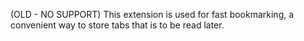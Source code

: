 (OLD - NO SUPPORT)
This extension is used for fast bookmarking, a convenient way to store tabs that is to be read later.
